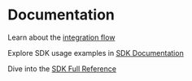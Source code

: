 # Documentation

Learn about the [integration flow](flow.md)

Explore SDK usage examples in [SDK Documentation](sdk.md)

Dive into the [SDK Full Reference](api/home.md)
